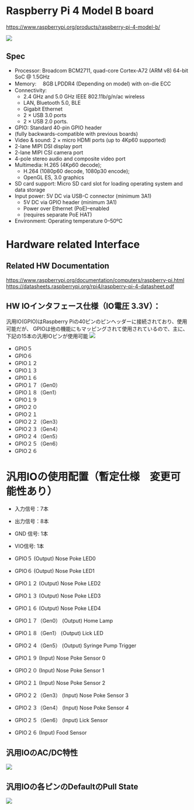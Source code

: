 # Raspberry Pi 4 Model B board 
https://www.raspberrypi.org/products/raspberry-pi-4-model-b/

![](2021-09-21-22-42-58.png)

## Spec
* Processor: Broadcom BCM2711, quad-core Cortex-A72 (ARM v8)
64-bit SoC @ 1.5GHz
* Memory: 　8GB LPDDR4
(Depending on model) with on-die ECC
* Connectivity:
    * 2.4 GHz and 5.0 GHz IEEE 802.11b/g/n/ac wireless
    * LAN, Bluetooth 5.0, BLE
    * Gigabit Ethernet
    * 2 × USB 3.0 ports
    * 2 × USB 2.0 ports.
* GPIO: Standard 40-pin GPIO header
* (fully backwards-compatible with previous boards)
* Video & sound: 2 × micro HDMI ports (up to 4Kp60 supported)
* 2-lane MIPI DSI display port
* 2-lane MIPI CSI camera port
* 4-pole stereo audio and composite video port
* Multimedia: H.265 (4Kp60 decode);
    * H.264 (1080p60 decode, 1080p30 encode);
    * OpenGL ES, 3.0 graphics
* SD card support: Micro SD card slot for loading operating system and data storage
* Input power: 5V DC via USB-C connector (minimum 3A1)
    * 5V DC via GPIO header (minimum 3A1)
    * Power over Ethernet (PoE)–enabled
    * (requires separate PoE HAT)
* Environment: Operating temperature 0–50ºC



# Hardware related Interface 

## Related HW Documentation
https://www.raspberrypi.org/documentation/computers/raspberry-pi.html
https://datasheets.raspberrypi.org/rpi4/raspberry-pi-4-datasheet.pdf

## HW IOインタフェース仕様（IO電圧 3.3V）：
汎用IO(GPIO)はRaspberry Piの40ピンのピンヘッダーに接続されており、使用可能だが、
GPIOは他の機能にもマッピングされて使用されているので、主に、下記の15本の汎用IOピンが使用可能
![](2021-09-21-22-44-18.png)
* GPIO５
* GPIO６
* GPIO１２
* GPIO１３
* GPIO１６
* GPIO１７（Gen0）
* GPIO１８（Gen1）
* GPIO１９
* GPIO２０
* GPIO２１
* GPIO２２（Gen3）
* GPIO２３（Gen4）
* GPIO２４（Gen5）
* GPIO２５（Gen6）
* GPIO２６


# 汎用IOの使用配置（暫定仕様　変更可能性あり） 

* 入力信号：7本
* 出力信号：8本
* GND 信号: 1本
* VIO信号: 1本

* GPIO５		 	(Output) Nose Poke LED0
* GPIO６ 		(Output) Nose Poke LED1
* GPIO１２ 		(Output) Nose Poke LED2
* GPIO１３ 		(Output) Nose Poke LED3
* GPIO１６ 		(Output) Nose Poke LED4
* GPIO１７（Gen0） 	(Output) Home Lamp
* GPIO１８（Gen1） 	(Output) Lick LED 
* GPIO２４（Gen5） 	(Output) Syringe Pump Trigger 
* GPIO１９ 		(Input) Nose Poke Sensor 0
* GPIO２０ 		(Input) Nose Poke Sensor 1
* GPIO２１ 		(Input) Nose Poke Sensor 2
* GPIO２２（Gen3） 	(Input) Nose Poke Sensor 3
* GPIO２３（Gen4） 	(Input) Nose Poke Sensor 4
* GPIO２５（Gen6） 	(Input) Lick Sensor 
* GPIO２６             	(Input) Food Sensor
## 汎用IOのAC/DC特性
![](2021-09-21-22-45-54.png)

## 汎用IOの各ピンのDefaultのPull State

![](2021-09-21-22-46-21.png)






